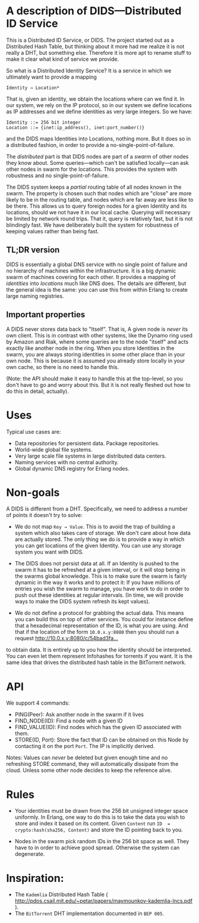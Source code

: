 # A description of DIDS—Distributed ID Service

This is a Distributed ID Service, or DIDS. The project started out as a Distributed Hash Table, but thinking about it more had me realize it is not really a DHT, but something else. Therefore it is more apt to rename stuff to make it clear what kind of service we provide.

So what is a Distributed Identity Service? It is a service in which we ultimately want to provide a mapping

	Identity → Location*
	
That is, given an identity, we obtain the locations where can we find it. In our system, we rely on the IP protocol, so in our system we define locations as IP addresses and we define identities as very large integers. So we have:

	Identity ::= 256 bit integer
	Location ::= {inet:ip_address(), inet:port_number()}
	
and the DIDS maps Identities into Locations, nothing more. But it does so in a distributed fashion, in order to provide a no-single-point-of-failure.

The *distributed* part is that DIDS nodes are part of a *swarm* of other nodes they know about. Some queries—which can't be satisfied locally—can ask other nodes in swarm for the locations. This provides the system with robustness and no single-point-of-failure.

The DIDS system keeps a *partial* routing table of all nodes known in the swarm. The property is chosen such that nodes which are "close" are more likely to be in the routing table, and nodes which are far away are less like to be there. This allows us to query foreign nodes for a given Identity and its locations, should we not have it in our local cache. Querying will necessary be limited by network round trips. That it, query is relatively fast, but it is not blindingly fast. We have deliberately built the system for robustness of keeping values rather than being fast.

## TL;DR version

DIDS is essentially a global DNS service with no single point of failure and no hierarchy of machines within the infrastructure. It is a big dynamic swarm of machines covering for each other. It provides a mapping of *identities* into *locations* much like DNS does. The details are different, but the general idea is the same: you can use this from within Erlang to create large naming registries.

## Important properties

A DIDS never stores data back to "Itself". That is, A given node is *never* its own client. This is in contrast with other systems, like the Dynamo ring used by Amazon and Riak, where some queries are to the node "itself" and acts exactly like another node in the ring. When you store Identities in the swarm, you are always storing identities in some other place than in your own node. This is because it is assumed you already store locally in your own cache, so there is no need to handle this.

(Note: the API should make it easy to handle this at the top-level, so you don't have to go and worry about this. But it is not really fleshed out how to do this in detail, actually).

# Uses

Typical use cases are:

* Data repositories for persistent data. Package repositories.
* World-wide global file systems.
* Very large scale file systems in large distributed data centers.
* Naming services with no central authority.
* Global dynamic DNS registry for Erlang nodes.

# Non-goals

A DIDS is different from a DHT. Specifically, we need to address a number of points it doesn't try to solve:

* We do not map `Key → Value`. This is to avoid the trap of building a system which also takes care of storage. We don't care about how data are actually stored. The only thing we do is to provide a way in which you can get locations of the given Identity. You can use any storage system you want with DIDS.

* The DIDS does not persist data at all. If an Identity is pushed to the swarm it has to be refreshed at a given interval, or it will stop being in the swarms global knowledge. This is to make sure the swarm is fairly dynamic in the way it works and to protect it: If you have millions of entries you wish the swarm to manage, you have work to do in order to push out these identities at regular intervals. (In time, we will provide ways to make the DIDS system refresh its kept values).

* We do not define a protocol for grabbing the actual data. This means you can build this on top of other services. You could for instance define that a hexadecimal representation of the ID, is what you are using. And that if the location of the form `10.0.x.y:8080` then you should run a request
	http://10.0.x.y:8080/c/54bad3fa…
	
to obtain data. It is entirely up to you how the identity should be interpreted. You can even let them represent Infohashes for torrents if you want. It is the same idea that drives the distributed hash table in the BitTorrent network.

# API

We support 4 commands:

* PING(Peer): Ask another node in the swarm if it lives
* FIND_NODE(ID): Find a node with a given ID
* FIND_VALUE(ID): Find nodes which has the given ID associated with them.
* STORE(ID, Port): Store the fact that ID can be obtained on this Node by contacting it on the port `Port`. The IP is implicitly derived.

Notes: Values can *never* be deleted but given enough time and no refreshing STORE command, they will automatically dissipate from the cloud. Unless some other node decides to keep the reference alive.

# Rules

* Your identities must be drawn from the 256 bit unsigned integer space uniformly. In Erlang, one way to do this is to take the data you wish to store and index it based on its content. Given `Content` run `ID  = crypto:hash(sha256, Content)` and store the ID pointing back to you.

* Nodes in the swarm pick random IDs in the 256 bit space as well. They have to in order to achieve good spread. Otherwise the system can degenerate.

# Inspiration:

* The `Kademlia` Distributed Hash Table ( http://pdos.csail.mit.edu/~petar/papers/maymounkov-kademlia-lncs.pdf ).
* The `BitTorrent` DHT implementation documented in `BEP 005`.
